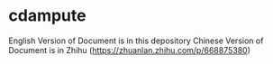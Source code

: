 # cdampute
English Version of Document is in this depository
Chinese Version of Document is in Zhihu (https://zhuanlan.zhihu.com/p/668875380)
